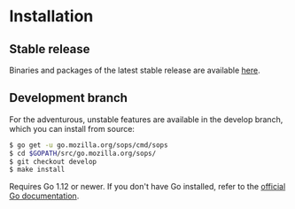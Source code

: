 Installation
============

Stable release
--------------

Binaries and packages of the latest stable release are available
[here](https://github.com/mozilla/sops/releases).

Development branch
------------------

For the adventurous, unstable features are available in the develop branch, which you can install from source:

```bash
$ go get -u go.mozilla.org/sops/cmd/sops
$ cd $GOPATH/src/go.mozilla.org/sops/
$ git checkout develop
$ make install
```

Requires Go 1.12 or newer. If you don't have Go installed, refer to the
[official Go documentation](https://golang.org/doc/install).
